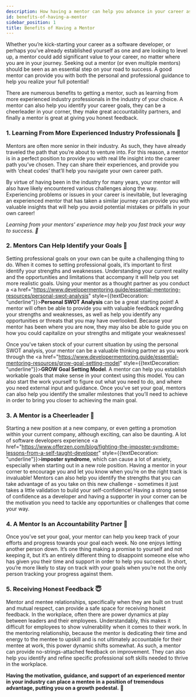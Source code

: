```yaml
---
description: How having a mentor can help you advance in your career as a software developer.
id: benefits-of-having-a-mentor
sidebar_position: 1
title: Benefits of Having a Mentor
---
```


<head>
    <meta property="og:title" content="Benefits of Having a Mentor" />
    <meta property="og:type" content="article" />
    <meta property="og:url" content="https://www.developermentoring.guide/getting-started-with-mentoring/For%20Mentees/benefits-of-getting-a-mentor" />
</head>

Whether you’re kick-starting your career as a software developer, or perhaps you’ve already established yourself as one and are looking to level up,  a mentor could add significant value to your career, no matter where you are in your journey. Seeking out  a mentor (or even multiple mentors) should be seen as an essential step on your road to success. A good mentor can provide you with both the personal and professional guidance to help you realize your full potential!

There are numerous benefits to getting a mentor, such as learning from more experienced industry professionals in the industry of your choice. A mentor can also help you identify your career goals, they can be a cheerleader in your corner, they make great accountability partners, and finally a mentor is great at giving you honest feedback.

### 1. Learning From More Experienced Industry Professionals 🧠

Mentors are often more senior in their industry. As such, they have already traveled the path that you’re about to venture into. For this reason, a mentor is in a perfect position to provide you with real life insight into the career path you’ve chosen. They can share their experiences, and provide you with ‘cheat codes’ that’ll help you navigate your own career path.

By virtue of having been in the industry for many years, your mentor will also have likely encountered various challenges along the way. Experiencing problems or issues in your career is inevitable, but leveraging an experienced mentor that has taken a similar journey can provide you with valuable insights that will help you avoid potential mistakes or pitfalls in your own career!

*Learning from your mentors' experience may help you fast track your way  to success. 🚀*

### 2. Mentors Can Help Identify your Goals 🧐

Setting professional goals on your own can be quite a challenging thing to do. When it comes to setting professional goals, it’s important to first identify your strengths and weaknesses. Understanding your current reality and the opportunities and limitations that accompany it will help you set more realistic goals. Using your mentor as a thought partner as you conduct a <a href="https://www.developermentoring.guide/essential-mentoring-resources/personal-swot-analysis" style={{textDecoration: "underline"}}>**Personal SWOT Analysis**</a> can be a great starting point! A mentor will often be able to provide you with valuable feedback regarding your strengths and weaknesses, as well as help you identify any opportunities or threats that you may have overlooked. Because your mentor has been where you are now, they may also be able to guide you on how you could capitalize on your strengths and mitigate  your weaknesses!

Once you’ve taken stock of your current situation by using the personal SWOT analysis, your mentor can be a valuable thinking partner as you work through the <a href="https://www.developermentoring.guide/essential-mentoring-resources/grow-goal-setting-model" style={{textDecoration: "underline"}}>**GROW Goal Setting Model**</a>. A mentor can help you establish workable goals that make sense in your context using this model. You can also start the work yourself to figure out what you need to do, and where you need external input and guidance. Once you’ve set your goal, mentors can also help you identify the smaller milestones that you’ll need to achieve in order to bring you closer to achieving the main goal.

### 3. A Mentor is a Cheerleader 📣

Starting a new position at a new company, or even getting a promotion within your current company, although exciting, can also be daunting. A lot of software developers experience <a href="https://www.offerzen.com/blog/fighting-the-imposter-syndrome-lessons-from-a-self-taught-developer" style={{textDecoration: "underline"}}>**imposter syndrome**</a>, which can cause a lot of anxiety, especially when starting out in a new role position. Having a mentor in your corner to encourage you and let you know when you’re on the right track is invaluable! Mentors can also help you identify the strengths that you can take advantage of as you take on this new challenge - sometimes it just takes a little validation to build your self-confidence! Having a strong sense of confidence as a developer and having a supporter in your corner can be the motivation you need to tackle any opportunities or challenges that come your way.

### 4. A Mentor Is an Accountability Partner 🤠

Once you’ve set your goal, your mentor can help you keep track of your efforts and progress towards your goal each week. No one enjoys letting another person down. It’s one thing making a promise to yourself and not keeping it, but it’s an entirely different thing to disappoint someone else who has given you their time and support in order to help you succeed. In short, you’re more likely to stay on track with your goals when you’re not the only person tracking your progress against them.

### 5. Receiving Honest Feedback 😇

Mentor and mentee relationships, specifically when they are built on trust and mutual respect, can provide a safe space for receiving honest feedback. In the workplace, often there are power dynamics at play between leaders and their employees. Understandably, this makes it difficult for employees to show vulnerability when it comes to their work. In the mentoring relationship, because the mentor is dedicating their time and energy to the mentee to upskill and is not ultimately accountable for their mentee at work, this power dynamic shifts somewhat. As such, a mentor can provide no-strings-attached feedback on improvement. They can also help you identify and refine specific professional soft skills needed to thrive in the workplace.

**Having the motivation, guidance, and support of an experienced mentor in your industry can place a mentee in a position of tremendous advantage, putting you on a growth pedestal.** 🤩
